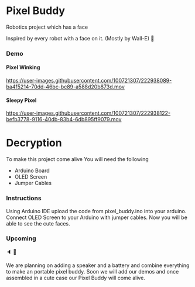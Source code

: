 # Pixel Buddy
Robotics project which has a face

Inspired by every robot with a face on it. (Mostly by Wall-E)  :robot:

### Demo
#### Pixel Winking
https://user-images.githubusercontent.com/100721307/222938089-ba4f5214-70dd-46bc-bc89-a588d20b873d.mov

#### Sleepy Pixel
https://user-images.githubusercontent.com/100721307/222938122-befb3778-9116-40db-83b4-6db895ff9079.mov

# Decryption
To make this project come alive You will need the following
- Arduino Board
- OLED Screen
- Jumper Cables

### Instructions
Using Arduino IDE upload the code from pixel_buddy.ino into your arduino.
Connect OLED Screen to your Arduino with jumper cables.
Now you will be able to see the cute faces.

### Upcoming
:speaker: :battery:

We are planning on adding a speaker  and a battery and combine everything to make an portable pixel buddy.
Soon we will add our demos and once assembled in a cute case our Pixel Buddy will come alive.


